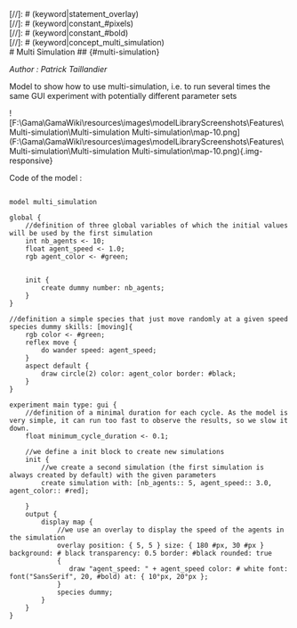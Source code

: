 [//]: # (keyword|operator_font)
<div class='gama-keyword-style' id ='215_0_295_operator-font'></div>
[//]: # (keyword|statement_overlay)
<div class='gama-keyword-style' id ='215_1_609_statement-overlay'></div>
[//]: # (keyword|constant_#pixels)
<div class='gama-keyword-style' id ='215_2_1317_constant--pixels'></div>
[//]: # (keyword|constant_#bold)
<div class='gama-keyword-style' id ='215_3_1177_constant--bold'></div>
[//]: # (keyword|concept_multi_simulation)
<div class='gama-keyword-style' id ='215_4_1609_concept-multi-simulation'></div>
# Multi Simulation ## {#multi-simulation}


_Author : Patrick Taillandier_

Model to show how to use multi-simulation, i.e. to run several times the same GUI experiment with potentially different parameter sets 


![F:\Gama\GamaWiki\resources\images\modelLibraryScreenshots\Features\Multi-simulation\Multi-simulation Multi-simulation\map-10.png](F:\Gama\GamaWiki\resources\images\modelLibraryScreenshots\Features\Multi-simulation\Multi-simulation Multi-simulation\map-10.png){.img-responsive}

Code of the model : 

```

model multi_simulation

global {
	//definition of three global variables of which the initial values will be used by the first simulation 
	int nb_agents <- 10;
	float agent_speed <- 1.0;
	rgb agent_color <- #green;
	
	
	init {
		create dummy number: nb_agents;
	}
}

//definition a simple species that just move randomly at a given speed
species dummy skills: [moving]{
	rgb color <- #green;
	reflex move {
		do wander speed: agent_speed;
	}
	aspect default {
		draw circle(2) color: agent_color border: #black;
	}
}

experiment main type: gui {
	//definition of a minimal duration for each cycle. As the model is very simple, it can run too fast to observe the results, so we slow it down.
	float minimum_cycle_duration <- 0.1;
	
	//we define a init block to create new simulations
	init {
		//we create a second simulation (the first simulation is always created by default) with the given parameters
		create simulation with: [nb_agents:: 5, agent_speed:: 3.0, agent_color:: #red];
		
	}
	output {
		display map {
			//we use an overlay to display the speed of the agents in the simulation
			overlay position: { 5, 5 } size: { 180 #px, 30 #px } background: # black transparency: 0.5 border: #black rounded: true
            {
               draw "agent_speed: " + agent_speed color: # white font: font("SansSerif", 20, #bold) at: { 10°px, 20°px };
            }
			species dummy;
		}
	}
}
```